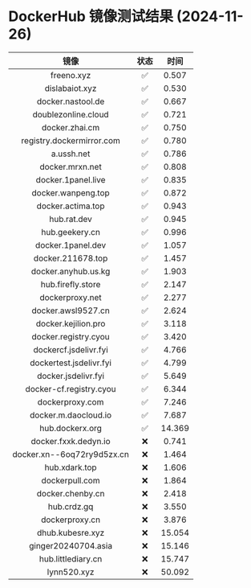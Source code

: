 # DockerHub 镜像测试结果 (2024-11-26)

|  镜像  |  状态  |  时间  |
| :----: | :----: | :----: |
| freeno.xyz | ✅ | 0.507 |
| dislabaiot.xyz | ✅ | 0.530 |
| docker.nastool.de | ✅ | 0.667 |
| doublezonline.cloud | ✅ | 0.721 |
| docker.zhai.cm | ✅ | 0.750 |
| registry.dockermirror.com | ✅ | 0.780 |
| a.ussh.net | ✅ | 0.786 |
| docker.mrxn.net | ✅ | 0.808 |
| docker.1panel.live | ✅ | 0.835 |
| docker.wanpeng.top | ✅ | 0.872 |
| docker.actima.top | ✅ | 0.943 |
| hub.rat.dev | ✅ | 0.945 |
| hub.geekery.cn | ✅ | 0.996 |
| docker.1panel.dev | ✅ | 1.057 |
| docker.211678.top | ✅ | 1.457 |
| docker.anyhub.us.kg | ✅ | 1.903 |
| hub.firefly.store | ✅ | 2.147 |
| dockerproxy.net | ✅ | 2.277 |
| docker.awsl9527.cn | ✅ | 2.624 |
| docker.kejilion.pro | ✅ | 3.118 |
| docker.registry.cyou | ✅ | 3.420 |
| dockercf.jsdelivr.fyi | ✅ | 4.766 |
| dockertest.jsdelivr.fyi | ✅ | 4.799 |
| docker.jsdelivr.fyi | ✅ | 5.649 |
| docker-cf.registry.cyou | ✅ | 6.344 |
| dockerproxy.com | ✅ | 7.246 |
| docker.m.daocloud.io | ✅ | 7.687 |
| hub.dockerx.org | ✅ | 14.369 |
| docker.fxxk.dedyn.io | ❌ | 0.741 |
| docker.xn--6oq72ry9d5zx.cn | ❌ | 1.464 |
| hub.xdark.top | ❌ | 1.606 |
| dockerpull.com | ❌ | 1.864 |
| docker.chenby.cn | ❌ | 2.418 |
| hub.crdz.gq | ❌ | 3.550 |
| dockerproxy.cn | ❌ | 3.876 |
| dhub.kubesre.xyz | ❌ | 15.054 |
| ginger20240704.asia | ❌ | 15.146 |
| hub.littlediary.cn | ❌ | 15.747 |
| lynn520.xyz | ❌ | 50.092 |
